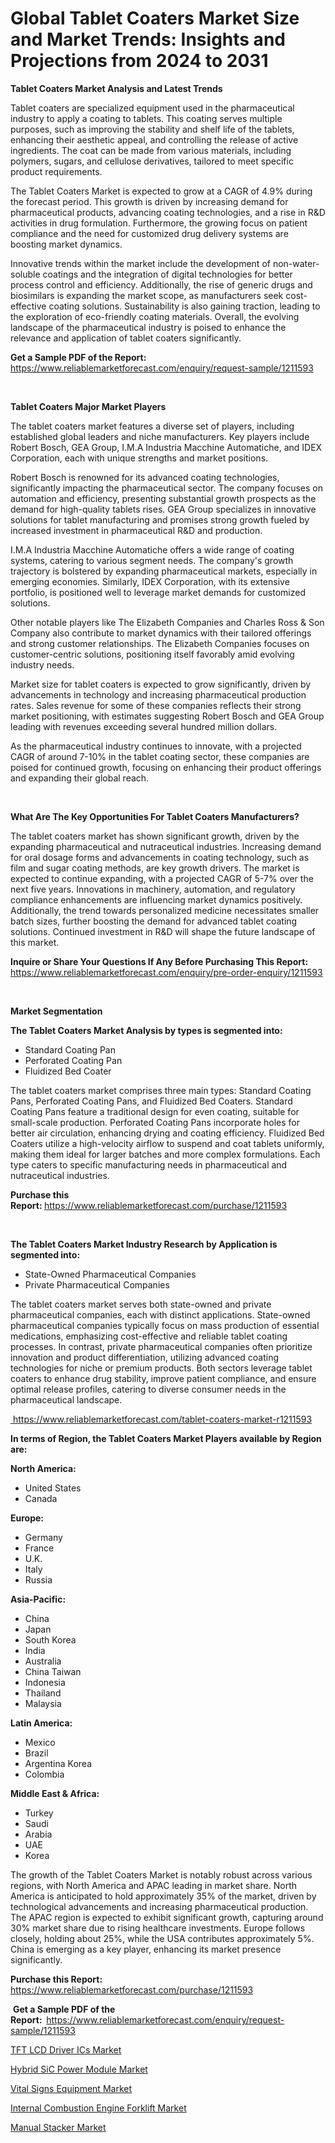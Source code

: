 <p><h1>Global Tablet Coaters Market Size and Market Trends: Insights and Projections from 2024 to 2031</h1></p><p><strong>Tablet Coaters Market Analysis and Latest Trends</strong></p>
<p><p>Tablet coaters are specialized equipment used in the pharmaceutical industry to apply a coating to tablets. This coating serves multiple purposes, such as improving the stability and shelf life of the tablets, enhancing their aesthetic appeal, and controlling the release of active ingredients. The coat can be made from various materials, including polymers, sugars, and cellulose derivatives, tailored to meet specific product requirements.</p><p>The Tablet Coaters Market is expected to grow at a CAGR of 4.9% during the forecast period. This growth is driven by increasing demand for pharmaceutical products, advancing coating technologies, and a rise in R&D activities in drug formulation. Furthermore, the growing focus on patient compliance and the need for customized drug delivery systems are boosting market dynamics.</p><p>Innovative trends within the market include the development of non-water-soluble coatings and the integration of digital technologies for better process control and efficiency. Additionally, the rise of generic drugs and biosimilars is expanding the market scope, as manufacturers seek cost-effective coating solutions. Sustainability is also gaining traction, leading to the exploration of eco-friendly coating materials. Overall, the evolving landscape of the pharmaceutical industry is poised to enhance the relevance and application of tablet coaters significantly.</p></p>
<p><strong>Get a Sample PDF of the Report:&nbsp;</strong> <a href="https://www.reliablemarketforecast.com/enquiry/request-sample/1211593?utm_campaign=1144&utm_medium=2&utm_source=Github&utm_content=ia&utm_term=05102024&utm_id=tablet-coaters">https://www.reliablemarketforecast.com/enquiry/request-sample/1211593</a></p>
<p>&nbsp;</p>
<p><strong>Tablet Coaters Major Market Players</strong></p>
<p><p>The tablet coaters market features a diverse set of players, including established global leaders and niche manufacturers. Key players include Robert Bosch, GEA Group, I.M.A Industria Macchine Automatiche, and IDEX Corporation, each with unique strengths and market positions.</p><p>Robert Bosch is renowned for its advanced coating technologies, significantly impacting the pharmaceutical sector. The company focuses on automation and efficiency, presenting substantial growth prospects as the demand for high-quality tablets rises. GEA Group specializes in innovative solutions for tablet manufacturing and promises strong growth fueled by increased investment in pharmaceutical R&D and production.</p><p>I.M.A Industria Macchine Automatiche offers a wide range of coating systems, catering to various segment needs. The company's growth trajectory is bolstered by expanding pharmaceutical markets, especially in emerging economies. Similarly, IDEX Corporation, with its extensive portfolio, is positioned well to leverage market demands for customized solutions.</p><p>Other notable players like The Elizabeth Companies and Charles Ross & Son Company also contribute to market dynamics with their tailored offerings and strong customer relationships. The Elizabeth Companies focuses on customer-centric solutions, positioning itself favorably amid evolving industry needs.</p><p>Market size for tablet coaters is expected to grow significantly, driven by advancements in technology and increasing pharmaceutical production rates. Sales revenue for some of these companies reflects their strong market positioning, with estimates suggesting Robert Bosch and GEA Group leading with revenues exceeding several hundred million dollars.</p><p>As the pharmaceutical industry continues to innovate, with a projected CAGR of around 7-10% in the tablet coating sector, these companies are poised for continued growth, focusing on enhancing their product offerings and expanding their global reach.</p></p>
<p>&nbsp;</p>
<p><strong>What Are The Key Opportunities For Tablet Coaters Manufacturers?</strong></p>
<p><p>The tablet coaters market has shown significant growth, driven by the expanding pharmaceutical and nutraceutical industries. Increasing demand for oral dosage forms and advancements in coating technology, such as film and sugar coating methods, are key growth drivers. The market is expected to continue expanding, with a projected CAGR of 5-7% over the next five years. Innovations in machinery, automation, and regulatory compliance enhancements are influencing market dynamics positively. Additionally, the trend towards personalized medicine necessitates smaller batch sizes, further boosting the demand for advanced tablet coating solutions. Continued investment in R&D will shape the future landscape of this market.</p></p>
<p><strong>Inquire or Share Your Questions If Any Before Purchasing This Report:</strong> <a href="https://www.reliablemarketforecast.com/enquiry/pre-order-enquiry/1211593?utm_campaign=1144&utm_medium=2&utm_source=Github&utm_content=ia&utm_term=05102024&utm_id=tablet-coaters">https://www.reliablemarketforecast.com/enquiry/pre-order-enquiry/1211593</a></p>
<p>&nbsp;</p>
<p><strong>Market Segmentation</strong></p>
<p><strong>The Tablet Coaters Market Analysis by types is segmented into:</strong></p>
<p><ul><li>Standard Coating Pan</li><li>Perforated Coating Pan</li><li>Fluidized Bed Coater</li></ul></p>
<p><p>The tablet coaters market comprises three main types: Standard Coating Pans, Perforated Coating Pans, and Fluidized Bed Coaters. Standard Coating Pans feature a traditional design for even coating, suitable for small-scale production. Perforated Coating Pans incorporate holes for better air circulation, enhancing drying and coating efficiency. Fluidized Bed Coaters utilize a high-velocity airflow to suspend and coat tablets uniformly, making them ideal for larger batches and more complex formulations. Each type caters to specific manufacturing needs in pharmaceutical and nutraceutical industries.</p></p>
<p><strong>Purchase this Report:&nbsp;</strong><a href="https://www.reliablemarketforecast.com/purchase/1211593?utm_campaign=1144&utm_medium=2&utm_source=Github&utm_content=ia&utm_term=05102024&utm_id=tablet-coaters">https://www.reliablemarketforecast.com/purchase/1211593</a></p>
<p>&nbsp;</p>
<p><strong>The Tablet Coaters Market Industry Research by Application is segmented into:</strong></p>
<p><ul><li>State-Owned Pharmaceutical Companies</li><li>Private Pharmaceutical Companies</li></ul></p>
<p><p>The tablet coaters market serves both state-owned and private pharmaceutical companies, each with distinct applications. State-owned pharmaceutical companies typically focus on mass production of essential medications, emphasizing cost-effective and reliable tablet coating processes. In contrast, private pharmaceutical companies often prioritize innovation and product differentiation, utilizing advanced coating technologies for niche or premium products. Both sectors leverage tablet coaters to enhance drug stability, improve patient compliance, and ensure optimal release profiles, catering to diverse consumer needs in the pharmaceutical landscape.</p></p>
<p><a href="https://www.reliablemarketforecast.com/tablet-coaters-market-r1211593?utm_campaign=1144&utm_medium=2&utm_source=Github&utm_content=ia&utm_term=05102024&utm_id=tablet-coaters">&nbsp;https://www.reliablemarketforecast.com/tablet-coaters-market-r1211593</a></p>
<p><strong>In terms of Region, the Tablet Coaters Market Players available by Region are:</strong></p>
<p>
    <p> <strong> North America: </strong>
        <ul>
            <li>United States</li>
            <li>Canada</li>
        </ul>
        </p> 
    <p> <strong> Europe: </strong>
        <ul>
            <li>Germany</li>
            <li>France</li>
            <li>U.K.</li>
            <li>Italy</li>
            <li>Russia</li>
        </ul>
        </p> 
    <p> <strong> Asia-Pacific: </strong>
        <ul>
            <li>China</li>
            <li>Japan</li>
            <li>South Korea</li>
            <li>India</li>
            <li>Australia</li>
            <li>China Taiwan</li>
            <li>Indonesia</li>
            <li>Thailand</li>
            <li>Malaysia</li>
        </ul>
        </p> 
    <p> <strong> Latin America: </strong>
        <ul>
            <li>Mexico</li>
            <li>Brazil</li>
            <li>Argentina Korea</li>
            <li>Colombia</li>
        </ul>
        </p> 
    <p> <strong> Middle East & Africa: </strong>
        <ul>
            <li>Turkey</li>
            <li>Saudi</li>
            <li>Arabia</li>
            <li>UAE</li>
            <li>Korea</li>
        </ul>
    </p>
    </p>
<p><p>The growth of the Tablet Coaters Market is notably robust across various regions, with North America and APAC leading in market share. North America is anticipated to hold approximately 35% of the market, driven by technological advancements and increasing pharmaceutical production. The APAC region is expected to exhibit significant growth, capturing around 30% market share due to rising healthcare investments. Europe follows closely, holding about 25%, while the USA contributes approximately 5%. China is emerging as a key player, enhancing its market presence significantly.</p></p>
<p><strong>Purchase this Report: </strong><a href="https://www.reliablemarketforecast.com/purchase/1211593?utm_campaign=1144&utm_medium=2&utm_source=Github&utm_content=ia&utm_term=05102024&utm_id=tablet-coaters">https://www.reliablemarketforecast.com/purchase/1211593</a></p>
<p>&nbsp;<strong>Get a Sample PDF of the Report:&nbsp;&nbsp;</strong><a href="https://www.reliablemarketforecast.com/enquiry/request-sample/1211593?utm_campaign=1144&utm_medium=2&utm_source=Github&utm_content=ia&utm_term=05102024&utm_id=tablet-coaters">https://www.reliablemarketforecast.com/enquiry/request-sample/1211593</a></p>
<p><strong></strong></p>
<p><p><a href="https://issuu.com/reportprime-2/docs/tft-lcd-driver-ics-market-size-2030_ff6da8680bc92c?utm_campaign=1144&utm_medium=2&utm_source=Github&utm_content=ia&utm_term=05102024&utm_id=tablet-coaters">TFT LCD Driver ICs Market</a></p><p><a href="https://issuu.com/reportprime-2/docs/hybrid-sic-power-module-market-size_939d42ee3ea61d?utm_campaign=1144&utm_medium=2&utm_source=Github&utm_content=ia&utm_term=05102024&utm_id=tablet-coaters">Hybrid SiC Power Module Market</a></p><p><a href="https://github.com/mabutironaldo/Market-Research-Report-List-6/blob/main/vital-signs-equipment-market.md?utm_campaign=1144&utm_medium=2&utm_source=Github&utm_content=ia&utm_term=05102024&utm_id=tablet-coaters">Vital Signs Equipment Market</a></p><p><a href="https://www.linkedin.com/pulse/global-perspectives-internal-combustion-engine-forklift-0qyqe?utm_campaign=1144&utm_medium=2&utm_source=Github&utm_content=ia&utm_term=05102024&utm_id=tablet-coaters">Internal Combustion Engine Forklift Market</a></p><p><a href="https://www.linkedin.com/pulse/manual-stacker-landscape-product-spectrum-market-trajectories-1tzne?utm_campaign=1144&utm_medium=2&utm_source=Github&utm_content=ia&utm_term=05102024&utm_id=tablet-coaters">Manual Stacker Market</a></p></p>